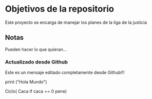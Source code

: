 # Objetivos de la repositorio

Este proyecto se encarga de manejar los planes de la liga de la justicia


## Notas
Pueden hacer lo que quieran...

### Actualizado desde Github
Este es un mensaje editado completamente desde Github!!!











print ("Hola Mundo")

Ciclo(
  Caca if caca == 0
  pene)
